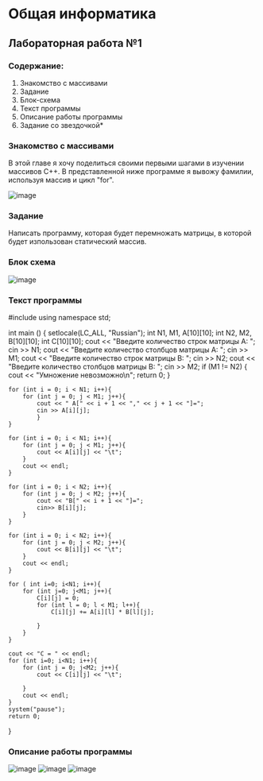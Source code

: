 # Общая информатика
## Лабораторная работа №1
### Содержание:
1. Знакомство с массивами
2. Задание
3. Блок-схема
4. Текст программы
5. Описание работы программы
6. Задание со звездочкой*
### Знакомство с массивами
В этой главе я хочу поделиться своими первыми шагами в изучении массивов С++. В представленной ниже программе я вывожу фамилии, используя массив и цикл "for".

![image](https://user-images.githubusercontent.com/99655198/172048468-0e369c81-fa32-4837-adc5-c20ed21abffc.png)
### Задание
Написать программу, которая будет перемножать матрицы, в которой будет изпользован статический массив.
### Блок схема
![image](https://user-images.githubusercontent.com/99655198/172936935-5865ca61-fdbc-470e-8f97-73a5249a1e8a.png)

### Текст программы

#include <iostream>
using namespace std;

int main ()
{
    setlocale(LC_ALL, "Russian");
    int N1, M1, A[10][10];
    int N2, M2, B[10][10];
    int C[10][10];
    cout << "Введите количество строк матрицы А: ";
    cin >> N1;
    cout << "Введите количество столбцов матрицы А: ";
    cin >> M1;
    cout << "Введите количество строк матрицы В: ";
    cin >> N2;
    cout << "Введите количество столбцов матрицы В: ";
    cin >> M2;
    if (M1 != N2)
    {
        cout << "Умножение невозможно\n";
        return 0;
    }
    
    for (int i = 0; i < N1; i++){
        for (int j = 0; j < M1; j++){
            cout << " A[" << i + 1 << "," << j + 1 << "]=";
            cin >> A[i][j];
            }
    }
    
    for (int i = 0; i < N1; i++){
        for (int j = 0; j < M1; j++){
            cout << A[i][j] << "\t";
        }
        cout << endl;
    }
    
    for (int i = 0; i < N2; i++){
        for (int j = 0; j < M2; j++){
            cout << "B[" << i + 1 << "]=";
            cin>> B[i][j];
        }
    }
    
    for (int i = 0; i < N2; i++){
        for (int j = 0; j < M2; j++){
            cout << B[i][j] << "\t";
        }
        cout << endl;
    }
    
    for ( int i=0; i<N1; i++){
        for (int j=0; j<M1; j++){
            C[i][j] = 0;
            for (int l = 0; l < M1; l++){
                C[i][j] += A[i][l] * B[l][j];
                
            }
        }
    }
    
    cout << "C = " << endl;
    for (int i=0; i<N1; i++){
        for (int j = 0; j<M2; j++){
            cout << C[i][j] << "\t";
            
        }
        cout << endl;
    }
    system("pause");
    return 0;
}
                       
                       
### Описание работы программы
![image](https://user-images.githubusercontent.com/99655198/172932468-8dacbaa0-be8f-4395-ac1a-4cdb54272f45.png)
![image](https://user-images.githubusercontent.com/99655198/172932523-3216c48c-a18d-489d-a9c7-929b4f4efd19.png)
![image](https://user-images.githubusercontent.com/99655198/172932568-e162877c-8d67-4c5b-85f3-0175e9e8f8d5.png)


                       
                       
